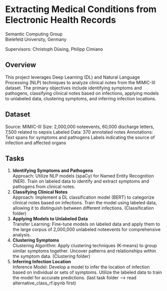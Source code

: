# Extracting Medical Conditions from Electronic Health Records
Semantic Computing Group\
Bielefeld University, Germany


Supervisors: Christoph Düsing, Philipp Cimiano 

## Overview
This project leverages Deep Learning (DL) and Natural Language Processing (NLP) techniques to analyze clinical notes from the MIMIC-III dataset. 
The primary objectives include identifying symptoms and pathogens, classifying clinical notes based on infections, applying models to unlabeled data, 
clustering symptoms, and inferring infection locations.

## Dataset
Source: MIMIC-III
Size: 2,000,000 noteevents, 60,000 discharge letters, 7,500 related to sepsis
Labeled Data: 370 annotated notes
Annotations:\
Text spans for symptoms and pathogens
Labels indicating the source of infection and affected organs

## Tasks
1. **Identifying Symptoms and Pathogens** \
Approach:
Utilize NLP models (spaCy) for Named Entity Recognition (NER).
Train on labeled data to identify and extract symptoms and pathogens from clinical notes.
2. **Classifying Clinical Notes**\
Approach:
Implement a DL classification model (BERT) to categorize clinical notes based on infections.
Train the model using labeled data, allowing it to distinguish between different infections. (Classification folder)
3. **Applying Models to Unlabeled Data** \
Transfer Learning:
Fine-tune models on labeled data and apply them to the large corpus of 2,000,000 unlabeled noteevents for comprehensive analysis.
4. **Clustering Symptoms**\
Clustering Algorithm:
Apply clustering techniques (K-means) to group similar symptoms together.
Uncover patterns and relationships within the symptom data. (Clustering folder)
5. **Inferring Infection Location**\
Inference Model:
Develop a model to infer the location of infection based on individual or sets of symptoms.
Utilize the labeled data to train the model for accurate predictions. (last task folder --> read alternative_class_rf.ipynb first)
